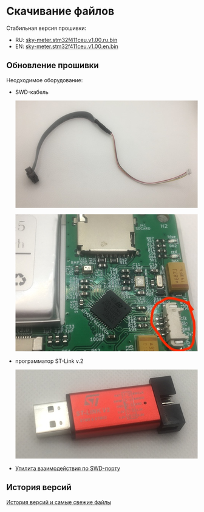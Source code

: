 # Скачивание файлов

Стабильная версия прошивки:

* RU: [sky-meter.stm32f411ceu.v1.00.ru.bin](https://github.com/cliffanet/sky-meter/releases/download/v1.00/sky-meter.stm32f411ceu.v1.00.ru.bin)
* EN: [sky-meter.stm32f411ceu.v1.00.en.bin](https://github.com/cliffanet/sky-meter/releases/download/v1.00/sky-meter.stm32f411ceu.v1.00.en.bin)

## Обновление прошивки

Неодходимое оборудование:

- SWD-кабель

    ![](img/swd.cable.jpg)

    ![](img/swd.port.jpg)


- программатор ST-Link v.2

    ![](img/stlink.jpg)

- [Утилита взаимодействия по SWD-порту](https://www.st.com/en/development-tools/stm32cubeprog.html)

## История версий

[История версий и самые свежие файлы](https://github.com/cliffanet/sky-meter/releases)
